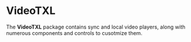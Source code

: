 # VideoTXL

The **VideoTXL** package contains sync and local video players, along with numerous components and controls to
cusotmize them.
